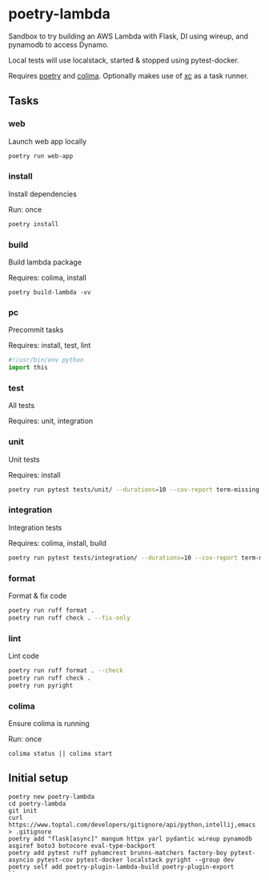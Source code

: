 # poetry-lambda

Sandbox to try building an AWS Lambda with Flask, DI using wireup, and pynamodb to access Dynamo. 

Local tests will use localstack, started & stopped using pytest-docker.

Requires [poetry](https://python-poetry.org) and [colima](https://github.com/abiosoft/colima). Optionally makes use of [xc](https://xcfile.dev/) as a task runner.

## Tasks

### web

Launch web app locally

```sh
poetry run web-app
```

### install

Install dependencies

Run: once

```sh
poetry install
```

### build

Build lambda package

Requires: colima, install

```
poetry build-lambda -vv
```

### pc

Precommit tasks

Requires: install, test, lint

```python
#!/usr/bin/env python
import this
```

### test

All tests

Requires: unit, integration

### unit

Unit tests

Requires: install

```sh
poetry run pytest tests/unit/ --durations=10 --cov-report term-missing --cov src
```

### integration

Integration tests

Requires: colima, install, build

```sh
poetry run pytest tests/integration/ --durations=10 --cov-report term-missing --cov src
```

### format

Format & fix code

```sh 
poetry run ruff format .
poetry run ruff check . --fix-only
```

### lint

Lint code

```sh 
poetry run ruff format . --check
poetry run ruff check .
poetry run pyright
```

### colima

Ensure colima is running

Run: once

```shell
colima status || colima start
```

## Initial setup

```shell
poetry new poetry-lambda
cd poetry-lambda
git init
curl https://www.toptal.com/developers/gitignore/api/python,intellij,emacs > .gitignore
poetry add "flask[async]" mangum httpx yarl pydantic wireup pynamodb asgiref boto3 botocore eval-type-backport
poetry add pytest ruff pyhamcrest brunns-matchers factory-boy pytest-asyncio pytest-cov pytest-docker localstack pyright --group dev
poetry self add poetry-plugin-lambda-build poetry-plugin-export
``
